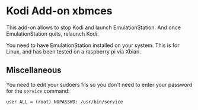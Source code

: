 # Kodi Add-on xbmces

This add-on allows to stop Kodi and launch EmulationStation. And once EmulationStation quits, relaunch Kodi.

You need to have EmulationStation installed on your system.
This is for Linux, and has been tested on a raspberry pi via Xbian.

## Miscellaneous

You need to edit your sudoers fils so you don't need to enter your password for the `service` command:
```
user ALL = (root) NOPASSWD: /usr/bin/service
```
